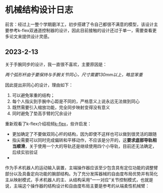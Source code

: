 # 机械结构设计日志

前言：经过上一整个学期磨洋工，初步搭建了令自己都很不满意的模型，该设计主要参考k-flex双通道控制器的设计，因此目前接触的设计还过于单一，需要查看更多论文来提供设计灵感。



## 2023-2-13

关于手腕同步的设计，我一直很不喜欢，主要原因是：

*两个弧形杆由于要保持与手腕关节同心，尺寸需要130mm以上，略显笨重*

因此提出非同心的设计，理由如下：

1. 可以避免笨重的结构；
2. 每个人指尖到手腕中心距是不同的，严格意义上说永远无法做到同心
3. 既然需要引入缩放功能，完全同步映射变得没有意义
4. 同时避免了垫高手臂的冗余设计



重新观看了k-flex介绍视频[k-flex](https://www.youtube.com/watch?v=esVZxDgvB-I)，些许启发：

* 更加确定了不要做双同心杆的结构，因为即使不这样也可以做到很灵活的跟随
* 指尖需要可以同时完成偏转和平移动作，不应该是分开的，这**要求底部导轨相当顺滑**，关于使用一个大的导轨还是继续使用四个小导轨，目前还无法确定，后续实验验证
* 





作为手术机器人的运动输入装置，主端操作器应该至少包含具有定位功能的调整臂部分以及具备定向功能的腕部结构。为了充分发挥器械的自由度布局优势并有简化主从映射模式，手术机器人的主、从结构采用“一一对应”关节控制模式，也就是说，主端这个操作器的结构设计和自由度布局主要是参考的从端柔性机械臂：

